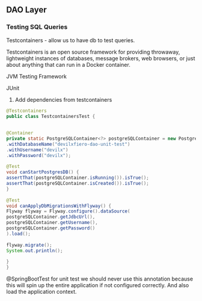
## DAO Layer

### Testing SQL Queries

Testcontainers - allow us to have db to test queries.

Testcontainers is an open source framework for providing throwaway, lightweight instances of databases, message brokers, web browsers, or just about anything that can run in a Docker container.

JVM Testing Framework

JUnit
1. Add dependencies from testcontainers
```java
@Testcontainers  
public class TestcontainersTest {  
  
  
@Container  
private static PostgreSQLContainer<?> postgreSQLContainer = new PostgreSQLContainer<>("postgres:latest")  
.withDatabaseName("devilxfiero-dao-unit-test")  
.withUsername("devilx")  
.withPassword("devilx");  
  
@Test  
void canStartPostgresDB() {  
assertThat(postgreSQLContainer.isRunning()).isTrue();  
assertThat(postgreSQLContainer.isCreated()).isTrue();  
}  
  
@Test  
void canApplyDbMigrationsWithFlyway() {  
Flyway flyway = Flyway.configure().dataSource(  
postgreSQLContainer.getJdbcUrl(),  
postgreSQLContainer.getUsername(),  
postgreSQLContainer.getPassword()  
).load();  
  
flyway.migrate();  
System.out.println();  
  
}  
}
```

@SpringBootTest
for unit test we should never use this annotation because this will spin up the entire application if not configured correctly. And also load the application context. 

